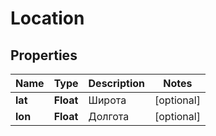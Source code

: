 # Location

## Properties
Name | Type | Description | Notes
------------ | ------------- | ------------- | -------------
**lat** | **Float** | Широта |  [optional]
**lon** | **Float** | Долгота |  [optional]

